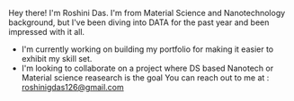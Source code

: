 Hey there! 
I'm Roshini Das. 
I'm from Material Science and Nanotechnology background, but I've been diving into DATA for the past year and been impressed with it all.
- I'm currently working on building my portfolio for making it easier to exhibit my skill set.
- I'm looking to collaborate on a project where DS based Nanotech or Material science reasearch is the goal
You can reach out to me at : roshinigdas126@gmail.com

<!---
Das1206/Das1206 is a ✨ special ✨ repository because its `README.md` (this file) appears on your GitHub profile.
You can click the Preview link to take a look at your changes.
--->
